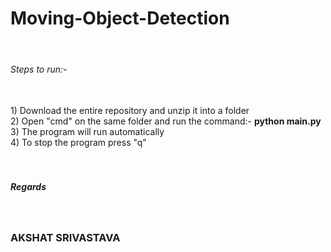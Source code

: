 # Moving-Object-Detection
<br>
<h6> Steps to run:-</h6><br>
1) Download the entire repository and unzip it into a folder<br>
2) Open "cmd" on the same folder and run the command:- <b>python main.py</b><br>
3) The program will run automatically<br>
4) To stop the program press "q"

<br>
<br>
<br>
<h5>Regards</h5>
<br>
<h3>AKSHAT SRIVASTAVA</h3>
